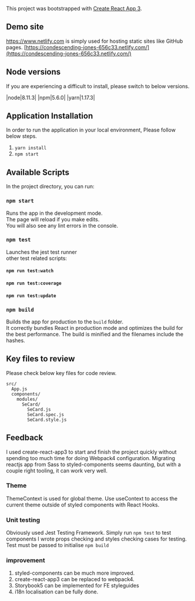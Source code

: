This project was bootstrapped with [Create React App 3](https://github.com/facebook/create-react-app).

## Demo site

https://www.netlify.com is simply used for hosting static sites like GitHub pages.
[https://condescending-jones-656c33.netlify.com/](https://condescending-jones-656c33.netlify.com/)

## Node versions

If you are experiencing a difficult to install, please switch to below versions.

|node|8.11.3|
|npm|5.6.0|
|yarn|1.17.3|

## Application Installation

In order to run the application in your local environment,
Please follow below steps.

1. `yarn install`
2. `npm start`

## Available Scripts

In the project directory, you can run:

### `npm start`

Runs the app in the development mode.<br />
The page will reload if you make edits.<br />
You will also see any lint errors in the console.

### `npm test`

Launches the jest test runner<br />
other test related scripts:<br />
#### `npm run test:watch`
#### `npm run test:coverage`
#### `npm run test:update`

### `npm build`

Builds the app for production to the `build` folder.<br />
It correctly bundles React in production mode and optimizes the build for the best performance.
The build is minified and the filenames include the hashes.

## Key files to review

Please check below key files for code review.

```
src/
  App.js
  components/
    modules/
      SeCard/
        SeCard.js
        SeCard.spec.js
        SeCard.style.js
```

## Feedback

I used create-react-app3 to start and finish the project quickly without spending too much time for doing Webpack4 configuration.
Migrating reactjs app from Sass to styled-components seems daunting, but with a couple right tooling, it can work very well.

### Theme

ThemeContext is used for global theme.
Use useContext to access the current theme outside of styled components with React Hooks.

### Unit testing

Obviously used Jest Testing Framework. Simply run `npm test` to test components
I wrote props checking and styles checking cases for testing.
Test must be passed to initialise `npm build`

### improvement

1. styled-components can be much more improved.
2. create-react-app3 can be replaced to webpack4.
3. Storybook5 can be implemented for FE styleguides
4. i18n localisation can be fully done.
